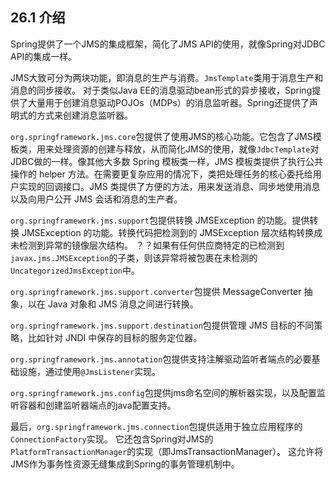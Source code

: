 ## 26.1 介绍

Spring提供了一个JMS的集成框架，简化了JMS API的使用，就像Spring对JDBC API的集成一样。

JMS大致可分为两块功能，即消息的生产与消费。```JmsTemplate```类用于消息生产和消息的同步接收。 对于类似Java EE的消息驱动bean形式的异步接收，Spring提供了大量用于创建消息驱动POJOs（MDPs）的消息监听器。Spring还提供了声明式的方式来创建消息监听器。

```org.springframework.jms.core```包提供了使用JMS的核心功能。它包含了JMS模板类，用来处理资源的创建与释放，从而简化JMS的使用，就像```JdbcTemplate```对JDBC做的一样。像其他大多数 Spring 模板类一样，JMS 模板类提供了执行公共操作的 helper 方法。在需要更复杂应用的情况下，类把处理任务的核心委托给用户实现的回调接口。JMS 类提供了方便的方法，用来发送消息、同步地使用消息以及向用户公开 JMS 会话和消息的生产者。

```org.springframework.jms.support```包提供转换 JMSException 的功能。提供转换 JMSException 的功能。转换代码把检测到的 JMSException 层次结构转换成未检测到异常的镜像层次结构。 ？？如果有任何供应商特定的已检测到```javax.jms.JMSException```的子类，则该异常将被包裹在未检测的```UncategorizedJmsException```中。

```org.springframework.jms.support.converter```包提供 MessageConverter 抽象，以在 Java 对象和 JMS 消息之间进行转换。

```org.springframework.jms.support.destination```包提供管理 JMS 目标的不同策略，比如针对 JNDI 中保存的目标的服务定位器。

```org.springframework.jms.annotation```包提供支持注解驱动监听者端点的必要基础设施，通过使用```@JmsListener```实现。

```org.springframework.jms.config```包提供jms命名空间的解析器实现，以及配置监听容器和创建监听器端点的java配置支持。

最后，```org.springframework.jms.connection```包提供适用于独立应用程序的```ConnectionFactory```实现。 它还包含Spring对JMS的```PlatformTransactionManager```的实现（即JmsTransactionManager）。 这允许将JMS作为事务性资源无缝集成到Spring的事务管理机制中。